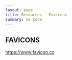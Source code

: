 ```yaml
---
layout: page
title: Resources - Favicons
summary: VS Code
---
```


## FAVICONS

https://www.favicon.cc

